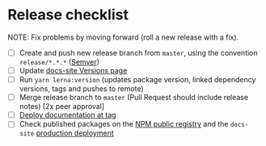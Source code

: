 # Release checklist

NOTE: Fix problems by moving forward (roll a new release with a fix).

- [ ] Create and push new release branch from `master`, using the convention `release/*.*.*` ([Semver](https://semver.org/))
- [ ] Update [docs-site Versions page](update_versions_page.md)
- [ ] Run `yarn lerna:version` (updates package version, linked dependency versions, tags and pushes to remote)
- [ ] Merge release branch to `master` (Pull Request should include release notes) [2x peer approval]
- [ ] [Deploy documentation at tag](deploy_documentation.md)
- [ ] Check published packages on the [NPM public registry](https://www.npmjs.com/search?q=royalnavy) and the `docs-site` [production deployment](https://docs.royalnavy.io)

